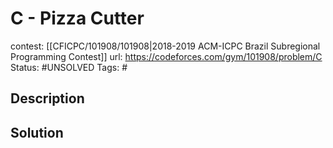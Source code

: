 # C - Pizza Cutter

contest: [[CFICPC/101908/101908|2018-2019 ACM-ICPC Brazil Subregional Programming Contest]]
url: https://codeforces.com/gym/101908/problem/C
Status: #UNSOLVED
Tags: #

## Description

## Solution

